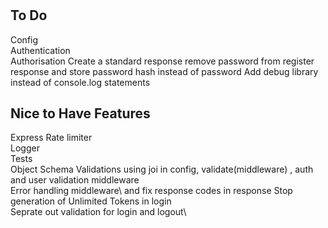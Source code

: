 #

## To Do

Config\
Authentication\
Authorisation
Create a standard response
remove password from register response and store password hash instead of password
Add debug library instead of console.log statements

## Nice to Have Features

Express Rate limiter\
Logger\
Tests\
Object Schema Validations using joi in config, validate(middleware) , auth and user validation middleware\
Error handling middleware\ and fix response codes in response
Stop generation of Unlimited Tokens in login\
Seprate out validation for login and logout\
